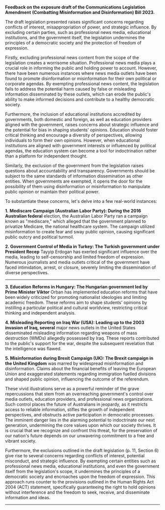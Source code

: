 **Feedback on the exposure draft of the Communications Legislation Amendment**
**(Combatting Misinformation and Disinformation) Bill 2023.**

The draft legislation presented raises significant concerns regarding conflicts of interest,
misappropriation of power, and strategic influence. By excluding certain parties, such as
professional news media, educational institutions, and the government itself, the legislation
undermines the principles of a democratic society and the protection of freedom of
expression.

Firstly, excluding professional news content from the scope of the legislation creates a
worrisome situation. Professional news media plays a crucial role in informing the public and
holding power to account. However, there have been numerous instances where news
media outlets have been found to promote disinformation or misinformation for their own
political or corporate agendas. By exempting professional news content, the legislation fails
to address the potential harm caused by false or misleading information disseminated by
these outlets, which can erode the public's ability to make informed decisions and
contribute to a healthy democratic society.

Furthermore, the inclusion of educational institutions accredited by governments, both
domestic and foreign, as well as education providers aligned with the government, raises
concerns about strategic influence and the potential for bias in shaping students' opinions.
Education should foster critical thinking and encourage a diversity of perspectives, allowing
individuals to form their own opinions. However, when educational institutions are aligned
with government interests or influenced by political agendas, the education system can
become a tool for indoctrination rather than a platform for independent thought.

Similarly, the exclusion of the government from the legislation raises questions about
accountability and transparency. Governments should be subject to the same standards of
information dissemination as other entities. When governments are exempted, it opens the
door for the possibility of them using disinformation or misinformation to manipulate public
opinion or maintain their political power.

To substantiate these concerns, let's delve into a few real-world instances:

**1.** **Mediscare Campaign (Australian Labor Party): During the 2016 Australian federal**
election, the Australian Labor Party ran a campaign known as "mediscare," which alleged
that the government planned to privatize Medicare, the national healthcare system. The
campaign utilized misinformation to create fear and sway public opinion, causing significant
public outcry and political turmoil.

**2. Government Control of Media in Turkey: The Turkish government under President Recep**
Tayyip Erdogan has exerted significant influence over the media, leading to self-censorship
and limited freedom of expression. Numerous journalists and media outlets critical of the
government have faced intimidation, arrest, or closure, severely limiting the dissemination
of diverse perspectives.


-----

**3. Education Reforms in Hungary: The Hungarian government led by Prime Minister Viktor**
Orban has implemented education reforms that have been widely criticized for promoting
nationalist ideologies and limiting academic freedom. These reforms aim to shape students'
opinions by instilling a particular political and cultural worldview, restricting critical thinking
and independent analysis.

**4. Misleading Reporting on Iraq War (USA): Leading up to the 2003 invasion of Iraq, several**
major news outlets in the United States disseminated misleading information regarding
weapons of mass destruction (WMDs) allegedly possessed by Iraq. These reports
contributed to the public's support for the war, despite the subsequent revelation that the
intelligence was flawed.

**5. Misinformation during Brexit Campaign (UK): The Brexit campaign in the United Kingdom**
was marred by widespread misinformation and disinformation. Claims about the financial
benefits of leaving the European Union and exaggerated statements regarding immigration
fuelled divisions and shaped public opinion, influencing the outcome of the referendum.

These vivid illustrations serve as a powerful reminder of the grave repercussions that stem
from an overreaching government's control over media outlets, education providers, and
professional news organizations. Such control places the future of Australians in jeopardy, as
it restricts access to reliable information, stifles the growth of independent perspectives, and
obstructs active participation in democratic processes. The imminent danger lies in the
alarming potential to indoctrinate our next generation, undermining the core values upon
which our society thrives. It is crucial that we recognize and confront this threat, for the
preservation of our nation's future depends on our unwavering commitment to a free and
vibrant society.

Furthermore, the exclusions outlined in the draft legislation (p. 11, Section 6) give rise to
several concerns regarding conflicts of interest, potential misconduct, and strategic
influence. By exempting certain entities such as professional news media, educational
institutions, and even the government itself from the legislation's scope, it undermines the
principles of a democratic society and encroaches upon the freedom of expression. This
approach runs counter to the provisions outlined in the Human Rights Act 2004 (ACT)
statement, specifically guaranteeing the right to hold opinions without interference and the
freedom to seek, receive, and disseminate information and ideas.


-----

